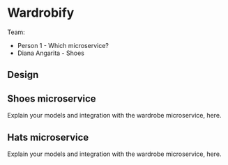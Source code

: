 # Wardrobify

Team:

* Person 1 - Which microservice?
* Diana Angarita - Shoes

## Design

## Shoes microservice

Explain your models and integration with the wardrobe
microservice, here.

## Hats microservice

Explain your models and integration with the wardrobe
microservice, here.
